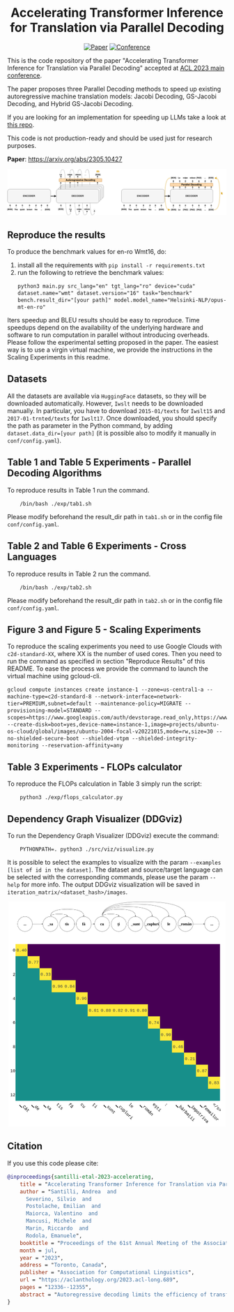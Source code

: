 <div align="center">    
 
# Accelerating Transformer Inference for Translation via Parallel Decoding

[![Paper](http://img.shields.io/badge/paper-ArXiv-B31B1B.svg)](https://arxiv.org/abs/2305.10427)
[![Conference](http://img.shields.io/badge/ACL-2023-c92828.svg)](https://aclanthology.org/2023.acl-long.689/)

</div>


This is the code repository of the paper "Accelerating Transformer Inference for Translation via Parallel Decoding" accepted at [ACL 2023 main conference](https://aclanthology.org/2023.acl-long.689/).

The paper proposes three Parallel Decoding methods to speed up existing autoregressive machine translation models: Jacobi Decoding, GS-Jacobi Decoding, and Hybrid GS-Jacobi Decoding.

If you are looking for an implementation for speeding up LLMs take a look at [this repo](https://github.com/hao-ai-lab/LookaheadDecoding).

This code is not production-ready and should be used just for research purposes.

**Paper**: https://arxiv.org/abs/2305.10427

<div align="center">
<img src="assets/ipi.png" alt="drawing" width="1000"/>
</div>


## Reproduce the results
To produce the benchmark values for en-ro Wmt16, do:
1. install all the requirements with `pip install -r requirements.txt`
2. run the following to retrieve the benchmark values:
    ```
    python3 main.py src_lang="en" tgt_lang="ro" device="cuda" dataset.name="wmt" dataset.version="16" task="benchmark" bench.result_dir="[your path]" model.model_name="Helsinki-NLP/opus-mt-en-ro"
    ```
Iters speedup and BLEU results should be easy to reproduce. Time speedups depend on the availability of the underlying hardware and software to run computation in parallel without introducing overheads. Please follow the experimental setting proposed in the paper. The easiest way is to use a virgin virtual machine, we provide the instructions in the Scaling Experiments in this readme.

## Datasets
All the datasets are available via `HuggingFace` datasets, so they will be downloaded automatically.
However, `Iwslt` needs to be downloaded manually. In particular, you have to download `2015-01/texts` for `Iwslt15` and `
2017-01-trnted/texts` for `Iwslt17`. Once downloaded, you should specify the path as parameter in the Python command, by adding `dataset.data_dir=[your path]` (it is possible also to modify it manually in `conf/config.yaml`).

## Table 1 and Table 5 Experiments - Parallel Decoding Algorithms
To reproduce results in Table 1 run the command.
```
    /bin/bash ./exp/tab1.sh
```
Please modify beforehand the result_dir path in `tab1.sh` or in the config file `conf/config.yaml`.

## Table 2 and Table 6 Experiments - Cross Languages
To reproduce results in Table 2 run the command.
```
    /bin/bash ./exp/tab2.sh
```
Please modify beforehand the result_dir path in  `tab2.sh` or in the config file `conf/config.yaml`.

## Figure 3 and Figure 5 - Scaling Experiments
To reproduce the scaling experiments you need to use Google Clouds with `c2d-standard-XX`, where XX is the number of used cores. Then you need to run the command as specified in section "Reproduce Results" of this README.
To ease the process we provide the command to launch the virtual machine using gcloud-cli.

```
gcloud compute instances create instance-1 --zone=us-central1-a --machine-type=c2d-standard-8 --network-interface=network-tier=PREMIUM,subnet=default --maintenance-policy=MIGRATE --provisioning-model=STANDARD --scopes=https://www.googleapis.com/auth/devstorage.read_only,https://www.googleapis.com/auth/logging.write,https://www.googleapis.com/auth/monitoring.write,https://www.googleapis.com/auth/servicecontrol,https://www.googleapis.com/auth/service.management.readonly,https://www.googleapis.com/auth/trace.append --create-disk=boot=yes,device-name=instance-1,image=projects/ubuntu-os-cloud/global/images/ubuntu-2004-focal-v20221015,mode=rw,size=30 --no-shielded-secure-boot --shielded-vtpm --shielded-integrity-monitoring --reservation-affinity=any
```
## Table 3 Experiments - FLOPs calculator

To reproduce the FLOPs calculation in Table 3 simply run the script:
```
    python3 ./exp/flops_calculator.py 
```

## Dependency Graph Visualizer (DDGviz)

To run the Dependency Graph Visualizer (DDGviz) execute the command:
```
    PYTHONPATH=. python3 ./src/viz/visualize.py
```
It is possible to select the examples to visualize with the param `--examples [list of id in the dataset]`. The dataset and source/target language can be selected with the corresponding commands, please use the param `--help` for more info.
The output DDGviz visualization will be saved in `iteration_matrix/<dataset_hash>/images`.

<div align="center">
<img src="assets/ddg.png" alt="drawing" width="500"/>
</div>


## Citation

If you use this code please cite:

```bibtex
@inproceedings{santilli-etal-2023-accelerating,
    title = "Accelerating Transformer Inference for Translation via Parallel Decoding",
    author = "Santilli, Andrea  and
      Severino, Silvio  and
      Postolache, Emilian  and
      Maiorca, Valentino  and
      Mancusi, Michele  and
      Marin, Riccardo  and
      Rodola, Emanuele",
    booktitle = "Proceedings of the 61st Annual Meeting of the Association for Computational Linguistics (Volume 1: Long Papers)",
    month = jul,
    year = "2023",
    address = "Toronto, Canada",
    publisher = "Association for Computational Linguistics",
    url = "https://aclanthology.org/2023.acl-long.689",
    pages = "12336--12355",
    abstract = "Autoregressive decoding limits the efficiency of transformers for Machine Translation (MT). The community proposed specific network architectures and learning-based methods to solve this issue, which are expensive and require changes to the MT model, trading inference speed at the cost of the translation quality. In this paper, we propose to address the problem from the point of view of decoding algorithms, as a less explored but rather compelling direction. We propose to reframe the standard greedy autoregressive decoding of MT with a parallel formulation leveraging Jacobi and Gauss-Seidel fixed-point iteration methods for fast inference. This formulation allows to speed up existing models without training or modifications while retaining translation quality. We present three parallel decoding algorithms and test them on different languages and models showing how the parallelization introduces a speedup up to 38{\%} w.r.t. the standard autoregressive decoding and nearly 2x when scaling the method on parallel resources. Finally, we introduce a decoding dependency graph visualizer (DDGviz) that let us see how the model has learned the conditional dependence between tokens and inspect the decoding procedure.",
}
```
